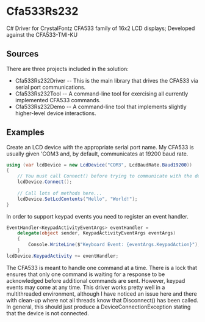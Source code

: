 # Cfa533Rs232
C# Driver for CrystalFontz CFA533 family of 16x2 LCD displays; Developed against the CFA533-TMI-KU

## Sources
There are three projects included in the solution:
- Cfa533Rs232Driver -- This is the main library that drives the CFA533 via serial port communications.
- Cfa533Rs232Tool -- A command-line tool for exercising all currently implemented CFA533 commands.
- Cfa533Rs232Demo -- A command-line tool that implements slightly higher-level device interactions.

## Examples
Create an LCD device with the appropriate serial port name.  My CFA533 is usually given 'COM3 and, by default, communicates at 19200 baud rate.
```C#
using (var lcdDevice = new LcdDevice("COM3", LcdBaudRate.Baud19200))
{
    // You must call Connect() before trying to communicate with the device
    lcdDevice.Connect();
    
    // Call lots of methods here...
    lcdDevice.SetLcdContents("Hello", "World!");
}
```

In order to support keypad events you need to register an event handler.
```C#
EventHandler<KeypadActivityEventArgs> eventHandler =
    delegate(object sender, KeypadActivityEventArgs eventArgs)
    {
        Console.WriteLine($"Keyboard Event: {eventArgs.KeypadAction}");
    }
lcdDevice.KeypadActivity += eventHandler;
```

The CFA533 is meant to handle one command at a time.  There is a lock that ensures that only one command is waiting for a response to be acknowledged before additional commands are sent.  However, keypad events may come at any time.  This driver works pretty well in a multithreaded environment, although I have noticed an issue here and there with clean-up where not all threads know that Disconnect() has been called.  In general, this should just produce a DeviceConnectionException stating that the device is not connected.
